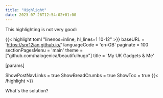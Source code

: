 ```yaml
---
title: "Highlight"
date: 2023-07-26T12:54:02+01:00
---
```

This highlighting is not very good:

{{< highlight toml "linenos=inline, hl_lines=1 10-12" >}}
baseURL = 'https://spr12ian.github.io/'
languageCode = 'en-GB'
paginate = 100
sectionPagesMenu = 'main'
theme = ["github.com/halogenica/beautifulhugo"]
title = 'My UK Gadgets & Me'

[params]

ShowPostNavLinks = true
ShowBreadCrumbs = true
ShowToc = true
{{< /highlight >}}

What's the solution?